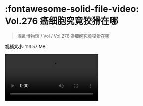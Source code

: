 # :fontawesome-solid-file-video: Vol.276 癌细胞究竟狡猾在哪

> 混乱博物馆 / Vol / Vol.276 癌细胞究竟狡猾在哪

**视频大小**: 113.57 MB

<div class="video"><video src="https://file.hsyhx.top/archive/276.mp4" controls preload>🤔 您的浏览器不支持 video 标签</video></div>